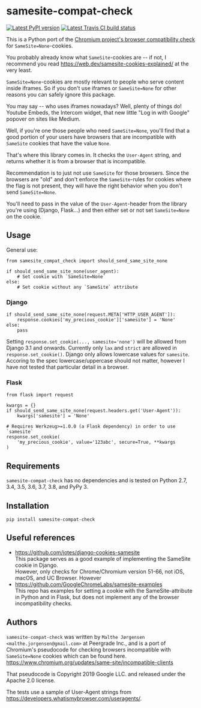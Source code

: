 samesite-compat-check
=====================

[![Latest PyPI version](https://img.shields.io/pypi/v/samesite-compat-check.svg)](https://pypi.python.org/pypi/samesite-compat-check)
[![Latest Travis CI build status](https://travis-ci.org/peergradeio/samesite-compat-check.png)](https://travis-ci.org/peergradeio/samesite-compat-check)

This is a Python port of the [Chromium project's browser compatibility check] for `SameSite=None`-cookies.

You probably already know what `SameSite`-cookies are -- if not, I recommend you
read <https://web.dev/samesite-cookies-explained/> at the very least.

`SameSite=None`-cookies are mostly relevant to people who serve content inside
iframes. So if you don't use iframes or `SameSite=None` for other reasons you
can safely ignore this package.

You may say -- who uses iframes nowadays? Well, plenty of things do!
Youtube Embeds, the Intercom widget, that new little "Log in with Google"
popover on sites like Medium.

Well, if you're one those people who need `SameSite=None`, you'll find that a
good portion of your users have browsers that are incompatible with `SameSite`
cookies that have the value `None`.

That's where this library comes in. It checks the `User-Agent` string, and returns
whether it is from a browser that is incompatible. 

Recommendation is to just not use `SameSite` for those browsers. Since the
browsers are "old" and don't enforce the `SameSite`-rules for cookies where
the flag is not present, they will have the right behavior when you don't send
`SameSite=None`.

You'll need to pass in the value of the `User-Agent`-header from the library
you're using (Django, Flask...) and then either set or not set `SameSite=None`
on the cookie.

[Chromium project's browser compatibility check]: https://www.chromium.org/updates/same-site/incompatible-clients

Usage
-----
General use:

    from samesite_compat_check import should_send_same_site_none

    if should_send_same_site_none(user_agent):
        # Set cookie with `SameSite=None`
    else:
        # Set cookie without any `SameSite` attribute

### Django

    if should_send_same_site_none(request.META['HTTP_USER_AGENT']):
        response.cookies['my_precious_cookie']['samesite'] = 'None'
    else:
        pass

Setting `response.set_cookie(..., samesite='none')` will be allowed from
Django 3.1 and onwards. Currently only `lax` and `strict` are allowed in
`response.set_cookie()`. Django only allows lowercase values for `samesite`.
Accoring to the spec lowercase/uppercase should not matter, however I have not
tested that particular detail in a browser.

### Flask

    from flask import request

    kwargs = {}
    if should_send_same_site_none(request.headers.get('User-Agent')):
        kwargs['samesite'] = 'None'

    # Requires Werkzeug>=1.0.0 (a Flask dependency) in order to use `samesite` 
    response.set_cookie(
        'my_precious_cookie', value='123abc', secure=True, **kwargs
    )

Requirements
------------
`samesite-compat-check` has no dependencies and is tested on
Python 2.7, 3.4, 3.5, 3.6, 3.7, 3.8, and PyPy 3.

Installation
------------

    pip install samesite-compat-check
    
Useful references
----------------
* <https://github.com/jotes/django-cookies-samesite>  
  This package serves as a good example of implementing the SameSite cookie in Django.  
  However, only checks for Chrome/Chromium version 51-66, not iOS, macOS, and UC Browser.
  However 
* <https://github.com/GoogleChromeLabs/samesite-examples>  
  This repo has examples for setting a cookie with the SameSite-attribute in Python and in Flask,
  but does not implement any of the browser incompatibility checks.

Authors
-------
`samesite-compat-check` was written by `Malthe Jørgensen <malthe.jorgensen@gmail.com>` at Peergrade Inc.,
and is a port of Chromium's pseudocode for checking browsers incompatible with `SameSite=None` cookies
which can be found here.
<https://www.chromium.org/updates/same-site/incompatible-clients>

That pseudocode is Copyright 2019 Google LLC. and released under the Apache 2.0
license.

The tests use a sample of User-Agent strings from <https://developers.whatismybrowser.com/useragents/>.
